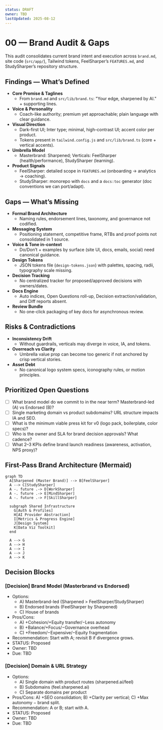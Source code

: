 ```yaml
---
status: DRAFT
owner: TBD
lastUpdated: 2025-08-12
---
```


# 00 — Brand Audit & Gaps

This audit consolidates current brand intent and execution across `brand.md`, site code (`src/app/`), Tailwind tokens, FeelSharper’s `FEATURES.md`, and StudySharper’s repository structure.

## Findings — What’s Defined

- __Core Promise & Taglines__
  - From `brand.md` and `src/lib/brand.ts`: "Your edge, sharpened by AI." + supporting lines.
- __Voice & Personality__
  - Coach-like authority; premium yet approachable; plain language with clear guidance.
- __Visual Direction__
  - Dark-first UI; Inter type; minimal, high-contrast UI; accent color per product.
  - Tokens present in `tailwind.config.js` and `src/lib/brand.ts` (core + vertical accents).
- __Umbrella Model__
  - Masterbrand: Sharpened; Verticals: FeelSharper (health/performance), StudySharper (learning).
- __Product Signals__
  - FeelSharper: detailed scope in `FEATURES.md` (onboarding → analytics → coaching).
  - StudySharper: monorepo with `docs` and a `docs:toc` generator (doc conventions we can port/adapt).

## Gaps — What’s Missing

- __Formal Brand Architecture__
  - Naming rules, endorsement lines, taxonomy, and governance not codified.
- __Messaging System__
  - Positioning statement, competitive frame, RTBs and proof points not consolidated in 1 source.
- __Voice & Tone in-context__
  - Do/Don’t + examples by surface (site UI, docs, emails, social) need canonical guidance.
- __Design Tokens__
  - JSON tokens file (`design-tokens.json`) with palettes, spacing, radii, typography scale missing.
- __Decision Tracking__
  - No centralized tracker for proposed/approved decisions with owners/dates.
- __Docs Engine__
  - Auto indices, Open Questions roll-up, Decision extraction/validation, and Diff reports absent.
- __Review Bundle__
  - No one-click packaging of key docs for asynchronous review.

## Risks & Contradictions

- __Inconsistency Drift__
  - Without guardrails, verticals may diverge in voice, IA, and tokens.
- __Overreach vs Clarity__
  - Umbrella value prop can become too generic if not anchored by crisp vertical stories.
- __Asset Debt__
  - No canonical logo system specs, iconography rules, or motion principles.

## Prioritized Open Questions

- [ ] What brand model do we commit to in the near term? Masterbrand-led (A) vs Endorsed (B)?
- [ ] Single marketing domain vs product subdomains? URL structure impacts IA and SEO.
- [ ] What is the minimum viable press kit for v0 (logo pack, boilerplate, color specs)?
- [ ] Who is the owner and SLA for brand decision approvals? What cadence?
- [ ] What 2–3 KPIs define brand launch readiness (awareness, activation, NPS proxy)?

## First-Pass Brand Architecture (Mermaid)

```mermaid
graph TD
  A[Sharpened (Master Brand)] --> B[FeelSharper]
  A --> C[StudySharper]
  A -. future .-> D[WorkSharper]
  A -. future .-> E[MindSharper]
  A -. future .-> F[SkillSharper]

  subgraph Shared Infrastructure
    G[Auth & Profiles]
    H[AI Provider Abstraction]
    I[Metrics & Progress Engine]
    J[Design System]
    K[Data Viz Toolkit]
  end

  A --> G
  A --> H
  A --> I
  A --> J
  A --> K
```

## Decision Blocks

### [Decision] Brand Model (Masterbrand vs Endorsed)
- Options:
  - A) Masterbrand-led (Sharpened > FeelSharper/StudySharper)
  - B) Endorsed brands (FeelSharper by Sharpened)
  - C) House of brands
- Pros/Cons:
  - A) +Cohesion/+Equity transfer/−Less autonomy
  - B) +Balance/+Focus/−Governance overhead
  - C) +Freedom/−Expensive/−Equity fragmentation
- Recommendation: Start with A; revisit B if divergence grows.
- STATUS: Proposed
- Owner: TBD
- Due: TBD

### [Decision] Domain & URL Strategy
- Options:
  - A) Single domain with product routes (sharpened.ai/feel)
  - B) Subdomains (feel.sharpened.ai)
  - C) Separate domains per product
- Pros/Cons: A) +SEO consolidation; B) +Clarity per vertical; C) +Max autonomy − brand split.
- Recommendation: A or B; start with A.
- STATUS: Proposed
- Owner: TBD
- Due: TBD
